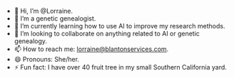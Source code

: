 - 👋 Hi, I’m @Lorraine.
- 👀 I’m a genetic genealogist.
- 🌱 I’m currently learning how to use AI to improve my research methods.
- 💞️ I’m looking to collaborate on anything related to AI or genetic genealogy.
- 📫 How to reach me: lorraine@blantonservices.com.
- 😄 Pronouns: She/her.
- ⚡ Fun fact: I have over 40 fruit tree in my small Southern California yard.

<!---
LorraineB9/LorraineB9 is a ✨ special ✨ repository because its `README.md` (this file) appears on your GitHub profile.
You can click the Preview link to take a look at your changes.
--->

